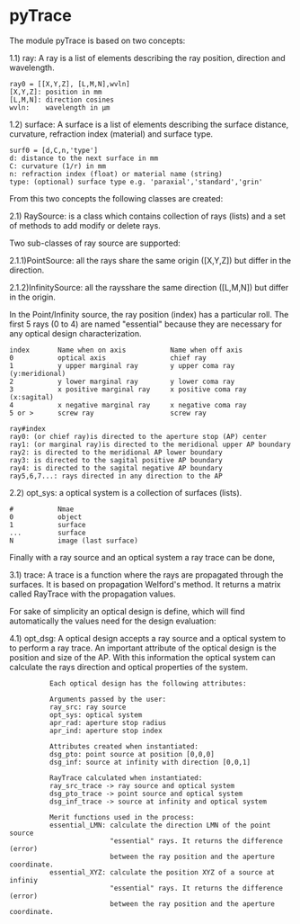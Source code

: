 # pyTrace

The module pyTrace is based on two concepts:

1.1) ray: A ray is a list of elements describing the ray position, direction and 
wavelength.

    ray0 = [[X,Y,Z], [L,M,N],wvln]
    [X,Y,Z]: position in mm
    [L,M,N]: direction cosines
    wvln:    wavelength in µm
    
1.2) surface: A surface is a list of elements describing the surface distance, 
curvature, refraction index (material) and surface type.

    surf0 = [d,C,n,'type']
    d: distance to the next surface in mm
    C: curvature (1/r) in mm
    n: refraction index (float) or material name (string)
    type: (optional) surface type e.g. 'paraxial','standard','grin' 
    
From this two concepts the following classes are created:

2.1) RaySource: is a class which contains collection of rays (lists) and a set 
                of methods to add modify or delete rays. 
                
Two sub-classes of ray source are supported: 

2.1.1)PointSource: all the rays share the same origin ([X,Y,Z]) but differ in 
                   the direction.
                   
2.1.2)InfinitySource: all the raysshare the same direction ([L,M,N]) but differ 
                      in the origin.

In the Point/Infinity source, the ray position (index) has a particular roll. 
The first 5 rays (0 to 4) are named "essential" because they are necessary for 
any optical design characterization.
            
    index       Name when on axis           Name when off axis
    0           optical axis                chief ray
    1           y upper marginal ray        y upper coma ray     (y:meridional)
    2           y lower marginal ray        y lower coma ray
    3           x positive marginal ray     x positive coma ray  (x:sagital)
    4           x negative marginal ray     x negative coma ray       
    5 or >      screw ray                   screw ray  
    
    ray#index
    ray0: (or chief ray)is directed to the aperture stop (AP) center
    ray1: (or marginal ray)is directed to the meridional upper AP boundary
    ray2: is directed to the meridional AP lower boundary
    ray3: is directed to the sagital positive AP boundary
    ray4: is directed to the sagital negative AP boundary
    ray5,6,7...: rays directed in any direction to the AP
    

    
2.2) opt_sys: a optical system is a collection of surfaces (lists).
            
    #           Nmae              
    0           object
    1           surface
    ...         surface  
    N           image (last surface) 
    
Finally with a ray source and an optical system a ray trace can be done,

3.1) trace: A trace is a function where the rays are propagated through the 
            surfaces. It is based on propagation Welford's method. It returns 
            a matrix called RayTrace with the propagation values.
            
For sake of simplicity an optical design is define, which will find automatically 
the values need for the design evaluation:

4.1) opt_dsg: A optical design accepts a ray source and a optical system to 
              to perform a ray trace. An important attribute of the optical 
              design is the position and size of the AP. With this information
              the optical system can calculate the rays direction and optical 
              properties of the system.
              
              Each optical design has the following attributes:
              
              Arguments passed by the user:
              ray_src: ray source
              opt_sys: optical system
              apr_rad: aperture stop radius 
              apr_ind: aperture stop index
              
              Attributes created when instantiated:
              dsg_pto: point source at position [0,0,0] 
              dsg_inf: source at infinity with direction [0,0,1]
              
              RayTrace calculated when instantiated:
              ray_src_trace -> ray source and optical system
              dsg_pto_trace -> point source and optical system
              dsg_inf_trace -> source at infinity and optical system
              
              Merit functions used in the process:
              essential_LMN: calculate the direction LMN of the point source
                             "essential" rays. It returns the difference (error) 
                             between the ray position and the aperture coordinate.
              essential_XYZ: calculate the position XYZ of a source at infiniy
                             "essential" rays. It returns the difference (error) 
                             between the ray position and the aperture coordinate.
              
              
              
              

       
